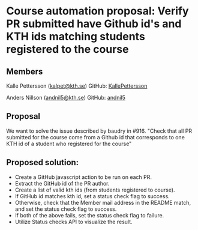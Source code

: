 # Course automation proposal: Verify PR submitted have Github id's and KTH ids matching students registered to the course 

 ## Members

 Kalle Pettersson (kalpet@kth.se)
 GitHub: [KallePettersson](https://github.com/KallePettersson)

 Anders Nillson (andnil5@kth.se)
 GitHub: [andnil5](https://github.com/andnil5)

 ## Proposal
We want to solve the issue described by baudry in #916.
"Check that all PR submitted for the course come from a Github id that corresponds to one KTH id of a student who registered for the course"

 ## Proposed solution:

* Create a GitHub javascript action to be run on each PR.
* Extract the GitHub id of the PR author.
* Create a list of valid kth ids (from students registered to course).
* If GitHub id matches kth id, set a status check flag to success.
* Otherwise, check that the Member mail address in the README match, and set the status check flag to success.
* If both of the above fails, set the status check flag to failure.
* Utilize Status checks API to visualize the result.